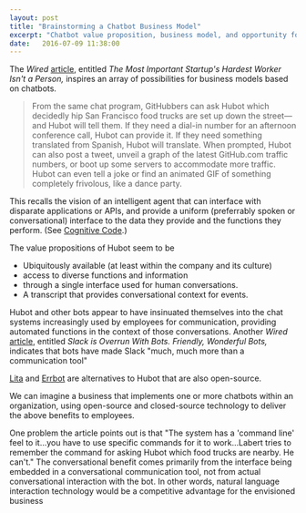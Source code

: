```yaml
---
layout: post
title: "Brainstorming a Chatbot Business Model"
excerpt: "Chatbot value proposition, business model, and opportunity for competitive advantage."
date:   2016-07-09 11:38:00
---
```


The _Wired_ [article][wired-article], entitled _The Most Important Startup's
Hardest Worker Isn't a Person,_ inspires an array of possibilities for business
models based on chatbots.

> From the same chat program,
> GitHubbers can ask Hubot which decidedly hip San Francisco food trucks are set
> up down the street—and Hubot will tell them. If they need a dial-in number for
> an afternoon conference call, Hubot can provide it. If they need something
> translated from Spanish, Hubot will translate. When prompted, Hubot can also
> post a tweet, unveil a graph of the latest GitHub.com traffic numbers, or boot
> up some servers to accommodate more traffic. Hubot can even tell a joke or find
> an animated GIF of something completely frivolous, like a dance party.

This recalls the vision of an intelligent agent that can interface with
disparate applications or APIs, and provide a uniform (preferrably spoken or
conversational) interface to the data they provide and the functions they
perform. (See [Cognitive Code](http://www.cognitivecode.com/).)

The value propositions of Hubot seem to be

* Ubiquitously available (at least within the company and its culture)
* access to diverse functions and information
* through a single interface used for human conversations.
* A transcript that provides conversational context for events.

Hubot and other bots appear to have insinuated themselves into the chat systems
increasingly used by employees for communication, providing automated functions
in the context of those conversations. Another _Wired_
[article][wired-article2], entitled _Slack is Overrun With Bots. Friendly,
Wonderful Bots,_ indicates that bots have made Slack "much, much more than a 
communication tool"

[Lita](https://www.lita.io/) and
[Errbot](http://errbot.io/en/latest/) are alternatives to Hubot that are also
open-source.

We can imagine a business that implements one or more chatbots within an
organization, using open-source and closed-source technology to deliver the
above benefits to employees.

One problem the article points out is that "The system has a 'command line'
feel to it...you have to use specific commands for it to work...Labert tries to
remember the command for asking Hubot which food trucks are nearby. He can't."
The conversational benefit comes primarily from the interface being embedded in
a conversational communication tool, not from actual conversational interaction
with the bot. In other words, natural language interaction technology would be
a competitive advantage for the envisioned business

[wired-article]: http://www.wired.com/2015/10/the-most-important-startups-hardest-worker-isnt-a-person/?mbid=social_twitter
[wired-article2]: http://www.wired.com/2015/08/slack-overrun-bots-friendly-wonderful-bots/